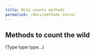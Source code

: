 ```yaml
---
title: Wild counts methods
permalink: /docs/methods-intro/
---
```


## Methods to count the wild

(Type type type...)